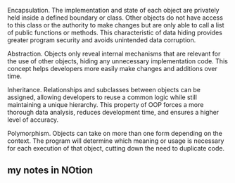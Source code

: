 Encapsulation. The implementation and state of each object are privately held inside a defined boundary or class. Other objects do not have access to this class or the authority to make changes but are only able to call a list of public functions or methods. This characteristic of data hiding provides greater program security and avoids unintended data corruption.

Abstraction. Objects only reveal internal mechanisms that are relevant for the use of other objects, hiding any unnecessary implementation code. This concept helps developers more easily make changes and additions over time.

Inheritance. Relationships and subclasses between objects can be assigned, allowing developers to reuse a common logic while still maintaining a unique hierarchy. This property of OOP forces a more thorough data analysis, reduces development time, and ensures a higher level of accuracy.

Polymorphism. Objects can take on more than one form depending on the context. The program will determine which meaning or usage is necessary for each execution of that object, cutting down the need to duplicate code.

## my notes in NOtion
